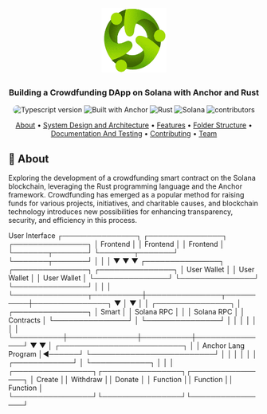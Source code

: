 <h1 align="center">
    <br>
    <a href="">
        <img src="./public/crowdfund.png" alt="crowdfund" width="130" height="130" />
    </a>
    <br>
</h1>

<h3 align="center">Building a Crowdfunding DApp on Solana with Anchor and Rust</h3>

<p align="center">
    <img src="https://img.shields.io/badge/TypeScript-007ACC?style=for-the-badge&logo=typescript&logoColor=white" alt="Typescript version" height="20" style="
       border-radius: 20px;
    ">
        <img src="https://img.shields.io/badge/Built_With-Anchor-red" alt="Built with Anchor">
    <img src="https://img.shields.io/badge/Rust-red?logo=rust" alt="Rust">
    <img src="https://img.shields.io/badge/Solana-lightblue?logo=solana" alt="Solana">
    <img src="https://img.shields.io/badge/1-contributors-green" alt="contributors">
</p>

<p align="center">
    <a href="#-about">About</a> •
    <a href="#-system-design">System Design and Architecture</a> •
    <a href="#-features">Features</a> •
    <a href="#-folder-structure">Folder Structure</a> •
    <a href="#-api-documentation">Documentation And Testing</a> •
    <a href="#-contributing">Contributing</a> •
    <a href="#-team">Team</a>
</p>

## 📝 About

Exploring the development of a crowdfunding smart contract on the Solana blockchain, leveraging the Rust programming language and the Anchor framework. Crowdfunding has emerged as a popular method for raising funds for various projects, initiatives, and charitable causes, and blockchain technology introduces new possibilities for enhancing transparency, security, and efficiency in this process.

User Interface
┌───────────────┐ ┌───────────────┐ ┌───────────────┐
│ Frontend │ │ Frontend │ │ Frontend │
└───────┬───────┘ └───────┬───────┘ └───────┬───────┘
│ │ │
▼ ▼ ▼
┌───────────────┐ ┌───────────────┐ ┌───────────────┐
│ User Wallet │ │ User Wallet │ │ User Wallet │
└───────────────┘ └───────────────┘ └───────────────┘
│ │ │
└───────────────┬──────────┼───────────────┬──────────┼───────────────┐
▼ │ ▼ │ │
┌───────────────┐ │ ┌───────────────┐ │ Smart │
│ Solana RPC │ │ │ Solana RPC │ │ Contracts │
└───────────────┘ │ └───────────────┘ │ │
│ │ │ │ │
└──────────┼──────────────┼──────────┼───────────────┘
▼ ▼ │
┌─────────────────────────┐ │
│ Anchor Lang Program │◀──────┘
└─────────────────────────┘
│ │ │
│ │ │
┌────────────┘ │ └────────────┐
│ │ │
┌────────────────┐┌────────────────┐┌────────────────┐
│ Create ││ Withdraw ││ Donate │
│ Function ││ Function ││ Function │
└────────────────┘└────────────────┘└────────────────┘
